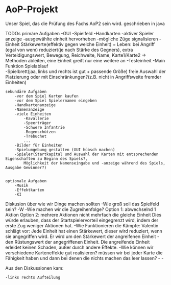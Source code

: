 # AoP-Projekt
Unser Spiel, das die Prüfung des Fachs AoP2 sein wird. geschrieben in java

TODOs
    primäre Aufgaben
        -GUI
            -Spielfeld
            -Handkarten
            -aktiver Spieler anzeige
            -ausgewählte einheit hervorheben
            -mögliche Züge signalisieren
        -Einheit
            Stärkewerte(effektiv gegen welche Einheit) = Leben: bei Angriff (egal von wem) reduziert(je nach Stärke des Gegners),
            extra Verteidigungswert,
            Bewegung, Reichweite, Name,
            Karte1/Karte2 -> Methoden ableiten, eine Einheit greift nur eine weitere an
        -Testeinheit
        -Main Funktion
            Spielablauf    
        -Spielbrett(jaa, links und rechts ist gut + passende Größe)
            freie Auswahl der Platzierung oder mit Einschränkungen?(z.B. nicht in Angriffsweite fremder Einheiten)



    sekundäre Aufgaben
        -vor dem Spiel Karten kaufen
        -vor dem Spiel Spielernamen eingeben
        -Handkartenanzeige
        -Namenanzeige
        -viele Einheiten
            -Kavallerie
            -Speerträger
            -Schwere Infantrie
            -Bogenschützen
            -Trebuchet
            ...
        -Bilder für Einheiten
        -Spielumgebung gestalten (GUI hübsch machen)
        -Spieler(Startkapital und Auswahl der Karten mit entsprechenden Eigenschaften zu Beginn des Spiels?,
            Möglichkeit der Namenseingabe und -anzeige während des Spiels, Ausgabe Gewinner?)


    optionale Aufgaben
        -Musik
        -Effektkarten
        -KI


Diskusion über wie wir Dinge machen sollten
    -Wie groß soll das Spielfeld sein?
    -W
    -Wie machen wir die Zugreihenfolge?
        Option 1: abwechselnd 1 Aktion
        Option 2: mehrere Aktionen nicht mehrfach die gleiche Einheit
            Dies würde erlauben, dass der Startspielervorteil eingegrenzt wird, indem der erste Zug weniger Aktionen hat.
    -Wie Funktionieren die Kämpfe:
        Valentin schlägt vor: Jede Einheit hat einen Stärkewert, dieser wird reduziert, wenn sie angegriffen wird. Er wird um den Stärkewert der angreifenen Einheit -den Rüstungswert der angegriffenen Einheit.
        Die angreifende Einheit erleidet keinen Schaden, außer durch andere Effekte.
    -Wie können wir verschiedene Karteneffekte gut realisieren?
      müssen wir bei jeder Karte die Fähigkeit haben und dann bei denen die nichts machen das leer lassen?
    -
    -

Aus den Diskussionen kam:

    -links rechts Aufteilung
